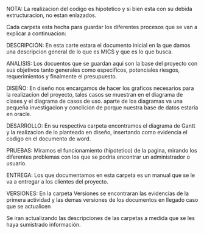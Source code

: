 NOTA: La realizacion del codigo es hipotetico y si bien esta con su debida extructuracion, no estan enlazados.

Cada carpeta esta hecha para guardar los diferentes procesos que se van a explicar a continuacion:

DESCRIPCIÓN: En esta carte estara el documento inicial en la que damos una descripcion general de lo que es MICS y que es lo que busca.

ANALISIS: Los docuentos que se guardan aqui son la base del proyecto con sus objetivos tanto generales como especificos, potenciales riesgos, requerimientos y finalmente el presupuesto.

DISEÑO: En diseño nos encargamos de hacer los graficos necesarios para la realizacion del proyecto, tales casos se muestran en el diagrama de clases y el diagrama de casos de uso. 
aparte de los diagramas va una pequeña investigacion y conclicion de porque nuestra base de datos estaria en oracle.

DESARROLLO: En su respectiva carpeta encontramos el diagrama de Gantt y la realizacion de lo planteado en diseño, insertando como evidencia el codigo en el documento de word.

PRUEBAS: Miramos el funcionamiento (hipotetico) de la pagina, mirando los diferentes problemas con los que se podria encontrar un administrador o usuario.

ENTREGA: Los que documentamos en esta carpeta es un manual que se le va a entregar a los clientes del proyecto.

VERSIONES: En la carpeta Versiones se encontraran las evidencias de la primera actividad y las demas versiones de los documentos en llegado caso que se actualicen

Se iran actualizando las descripciones de las carpetas a medida que se les haya sumistrado información.
